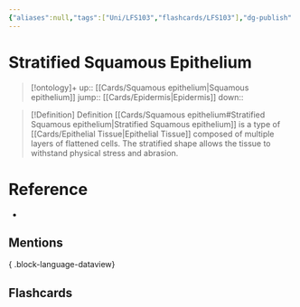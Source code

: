 ```yaml
---
{"aliases":null,"tags":["Uni/LFS103","flashcards/LFS103"],"dg-publish":true,"permalink":"/cards/stratified-squamous-epithelium/","dgPassFrontmatter":true}
---
```


# Stratified Squamous Epithelium

> [!ontology]+
> up:: [[Cards/Squamous epithelium\|Squamous epithelium]]
> jump:: [[Cards/Epidermis\|Epidermis]]
> down:: 

> [!Definition] Definition
> [[Cards/Squamous epithelium#Stratified Squamous epithelium\|Stratified Squamous epithelium]] is a type of [[Cards/Epithelial Tissue\|Epithelial Tissue]] composed of multiple layers of flattened cells. The stratified shape allows the tissue to withstand physical stress and abrasion.

# Reference

- 

## Mentions


{ .block-language-dataview}

## Flashcards